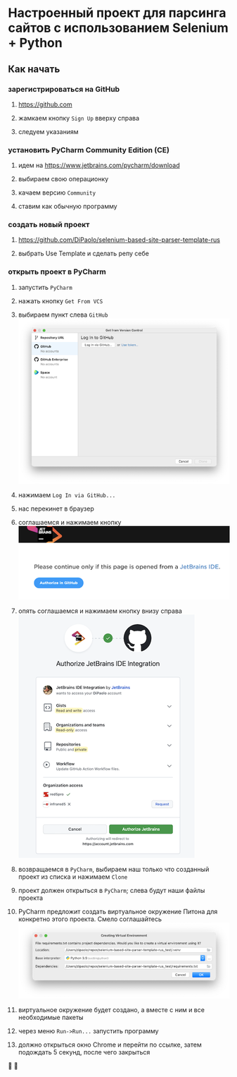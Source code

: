 # Настроенный проект для парсинга сайтов с использованием Selenium + Python

## Как начать

### зарегистрироваться на GitHub

1. https://github.com

1. жамкаем кнопку `Sign Up` вверху справа

1. следуем указаниям

### установить PyCharm Community Edition (CE)

1. идем на https://www.jetbrains.com/pycharm/download

1. выбираем свою операционку

1. качаем версию `Community`

1. ставим как обычную программу

### создать новый проект

1. https://github.com/DiPaolo/selenium-based-site-parser-template-rus

1. выбрать Use Template и сделать репу себе

### открыть проект в PyCharm

1. запустить `PyCharm`

1. нажать кнопку `Get From VCS`

1. выбираем пункт слева `GitHub`
   ![](./assets/images/pycharm_connect_github_scaled.png)

1. нажимаем `Log In via GitHub...`

1. нас перекинет в браузер

1. соглашаемся и нажимаем кнопку
   ![](./assets/images/jetbrains_auth_github_scaled.png)

1. опять соглашаемся и нажимаем кнопку внизу справа
   ![](./assets/images/github_access_request_scaled.png)

1. возвращаемся в `PyCharm`, выбираем наш только что созданный проект из списка и нажимаем `Clone`

1. проект должен открыться в `PyCharm`; слева будут наши файлы проекта

1. PyCharm предложит создать виртуальное окружение Питона для конкретно этого проекта. Смело соглашайтесь
   ![](./assets/images/pycharm_question_create_virtualenv_scaled.png)
1. виртуальное окружение будет создано, а вместе с ним и все необходимые пакеты

1. через меню `Run->Run...` запустить программу

1. должно открыться окно Chrome и перейти по ссылке, затем подождать 5 секунд, после чего закрыться

🥳 👏
